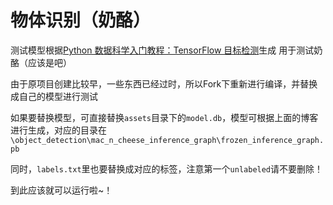 # 物体识别（奶酪）
测试模型根据<a href="https://www.baidu.com" target="_blank">Python 数据科学入门教程：TensorFlow 目标检测</a>生成
用于测试奶酪（应该是吧）

由于原项目创建比较早，一些东西已经过时，所以Fork下重新进行编译，并替换成自己的模型进行测试

如果要替换模型，可直接替换`assets`目录下的`model.db`，模型可根据上面的博客进行生成，对应的目录在`\object_detection\mac_n_cheese_inference_graph\frozen_inference_graph.pb`

同时，`labels.txt`里也要替换成对应的标签，注意第一个`unlabeled`请不要删除！

到此应该就可以运行啦~！

